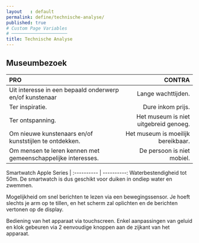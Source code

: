 ```yaml
---
layout   : default
permalink: define/technische-analyse/
published: true
# Custom Page Variables
# ─────────────────────
title: Technische Analyse
---
```


Museumbezoek
---

PRO         | CONTRA
:---------- | ----------:
Uit interesse in een bepaald onderwerp en/of kunstenaar         |   Lange wachttijden.
Ter inspiratie.                                                 |   Dure inkom prijs.
Ter ontspanning.                                                |   Het museum is niet uitgebreid genoeg.
Om nieuwe kunstenaars en/of kunststijlen te ontdekken.          |   Het museum is moeilijk bereikbaar.
Om mensen te leren kennen met gemeenschappelijke interesses.    |   De persoon is niet mobiel.


Smartwatch Apple Series |
:---------- | ----------:
Waterbestendigheid tot 50m. De smartwatch is dus geschikt voor duiken in ondiep water en zwemmen.

Mogelijkheid om snel berichten te lezen via een bewegingssensor. Je hoeft slechts je arm op te tillen, en het scherm zal oplichten en de berichten vertonen op de display. 

Bediening van het apparaat via touchscreen. Enkel aanpassingen van geluid en klok gebeuren via 2 eenvoudige    knoppen aan de zijkant van het apparaat. 